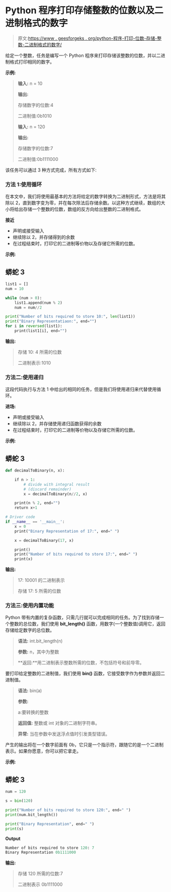 # Python 程序打印存储整数的位数以及二进制格式的数字

> 原文:[https://www . geesforgeks . org/python-程序-打印-位数-存储-整数-二进制格式的数字/](https://www.geeksforgeeks.org/python-program-to-print-number-of-bits-to-store-an-integer-and-also-the-number-in-binary-format/)

给定一个整数，任务是编写一个 Python 程序来打印存储该整数的位数，并以二进制格式打印相同的数字。

**示例:**

> **输入:** n = 10
> 
> **输出:**
> 
> 存储数字的位数:4
> 
> 二进制值:0b1010
> 
> **输入:** n = 120
> 
> **输出:**
> 
> 存储数字的位数:7
> 
> 二进制值:0b1111000

该任务可以通过 3 种方式完成，所有方式如下:

### **方法 1:使用循环**

在本文中，我们将使用最基本的方法将给定的数字转换为二进制形式，方法是将其除以 2，直到数字变为零，并在每次除法后存储余数。以这种方式继续，数组的大小将给出存储一个整数的位数，数组的反方向给出整数的二进制格式。

**接近**

*   声明或接受输入
*   继续除以 2，并存储得到的余数
*   在过程结束时，打印它的二进制等价物以及存储它所需的位数。

**示例:**

## 蟒蛇 3

```py
list1 = []
num = 10

while (num > 0):
    list1.append(num % 2)
    num = num//2

print("Number of bits required to store 10:", len(list1))
print("Binary Representatiaon:", end="")
for i in reversed(list1):
    print(list1[i], end="")
```

**输出:**

> 存储 10: 4 所需的位数
> 
> 二进制表示:1010

### **方法二:使用递归**

这段代码执行与方法 1 中给出的相同的任务，但是我们将使用递归来代替使用循环。

**进场:**

*   声明或接受输入
*   继续除以 2，并存储使用递归函数获得的余数
*   在过程结束时，打印它的二进制等价物以及存储它所需的位数。

**示例:**

## 蟒蛇 3

```py
def decimalToBinary(n, x):

    if n > 1:
        # divide with integral result
        # (discard remainder)
        x = decimalToBinary(n//2, x)

    print(n % 2, end="")
    return x+1

# Driver code
if __name__ == '__main__':
    x = 0
    print("Binary Representation of 17:", end=" ")

    x = decimalToBinary(17, x)

    print()
    print("Number of bits required to store 17:", end=" ")
    print(x)
```

**输出:**

> 17: 10001 的二进制表示
> 
> 存储 17: 5 所需的位数

### **方法三:使用内置功能**

Python 带有内置的复杂函数，只需几行就可以完成相同的任务。为了找到存储一个整数的总位数，我们使用 **bit_length()** 函数，用数字(一个整数值)调用它，返回存储给定数字的总位数。

> **语法:** int.bit_length(n)
> 
> **参数:** n，其中为整数
> 
> **返回:**用二进制表示整数所需的位数，不包括符号和前导零。

要打印给定整数的二进制值，我们使用 **bin()** 函数，它接受数字作为参数并返回二进制值。

> **语法:** bin(a)
> 
> **参数:**
> 
> a:要转换的整数
> 
> **返回值:**
> 整数或 int 对象的二进制字符串。
> 
> **异常:**
> 当在参数中发送浮点值时引发类型错误。

产生的输出将在一个数字前面有 0b，它只是一个指示符，跟随它的是一个二进制表示。如果你愿意，你可以把它拿走。

**示例:**

## 蟒蛇 3

```py
num = 120

s = bin(120)

print("Number of bits required to store 120:", end=" ")
print(num.bit_length())

print("Binary Representation", end=" ")
print(s)
```

**Output**

```py
Number of bits required to store 120: 7
Binary Representation 0b1111000

```

**输出:**

> 存储 120 所需的位数:7
> 
> 二进制表示 0b1111000